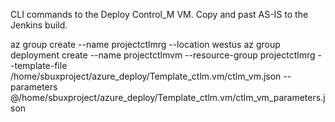 CLI commands to the Deploy Control_M VM. Copy and past AS-IS to the Jenkins build.

az group create --name projectctlmrg --location westus
az group deployment create --name projectctlmvm --resource-group projectctlmrg --template-file /home/sbuxproject/azure_deploy/Template_ctlm.vm/ctlm_vm.json --parameters @/home/sbuxproject/azure_deploy/Template_ctlm.vm/ctlm_vm_parameters.json
